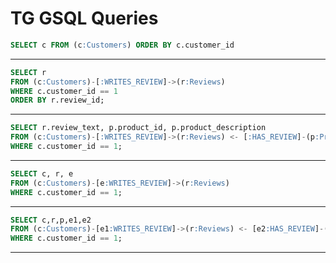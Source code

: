 # TG GSQL Queries

```sql
SELECT c FROM (c:Customers) ORDER BY c.customer_id
```
-----
```sql
SELECT r
FROM (c:Customers)-[:WRITES_REVIEW]->(r:Reviews)
WHERE c.customer_id == 1
ORDER BY r.review_id;
```
-----
```sql
SELECT r.review_text, p.product_id, p.product_description
FROM (c:Customers)-[:WRITES_REVIEW]->(r:Reviews) <- [:HAS_REVIEW]-(p:Products)
WHERE c.customer_id == 1;
```
-----
```sql
SELECT c, r, e
FROM (c:Customers)-[e:WRITES_REVIEW]->(r:Reviews)
WHERE c.customer_id == 1;
```
-----
```sql
SELECT c,r,p,e1,e2
FROM (c:Customers)-[e1:WRITES_REVIEW]->(r:Reviews) <- [e2:HAS_REVIEW]-(p:Products)
WHERE c.customer_id == 1;
```
-----